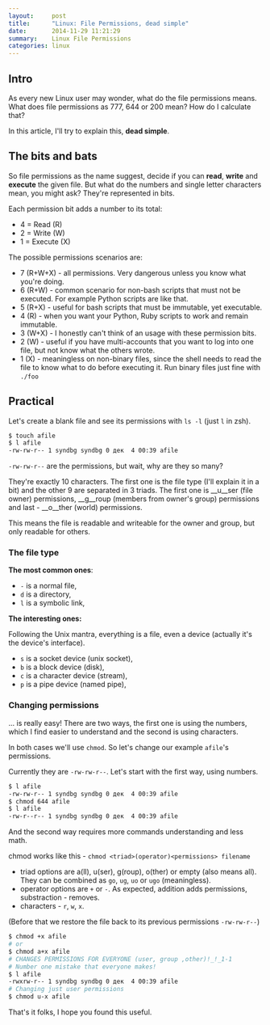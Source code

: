 ```yaml
---
layout:     post
title:      "Linux: File Permissions, dead simple"
date:       2014-11-29 11:21:29
summary:    Linux File Permissions
categories: linux
---
```


## Intro

As every new Linux user may wonder, what do the file permissions means. What does file permissions as 777, 644 or 200 mean? How do I calculate that?


In this article, I'll try to explain this, __dead simple__.



## The bits and bats

So file permissions as the name suggest, decide if you can **read**, **write** and **execute** the given file. But what do the numbers and single letter characters mean, you might ask? They're represented in bits.

Each permission bit adds a number to its total:

* 4 = Read (R)
* 2 = Write (W)
* 1 = Execute (X)

The possible permissions scenarios are:

* 7 (R+W+X) - all permissions. Very dangerous unless you know what you're doing.
* 6 (R+W) - common scenario for non-bash scripts that must not be executed. For example Python scripts are like that.
* 5 (R+X) - useful for bash scripts that must be immutable, yet executable.
* 4 (R) - when you want your Python, Ruby scripts to work and remain immutable.
* 3 (W+X) - I honestly can't think of an usage with these permission bits.
* 2 (W) - useful if you have multi-accounts that you want to log into one file, but not know what the others wrote.
* 1 (X) - meaningless on non-binary files, since the shell needs to read the file to know what to do before executing it. Run binary files just fine with `./foo`



## Practical

Let's create a blank file and see its permissions with `ls -l` (just `l` in zsh).


```bash
$ touch afile
$ l afile
-rw-rw-r-- 1 syndbg syndbg 0 дек  4 00:39 afile
```

`-rw-rw-r--` are the permissions, but wait, why are they so many?

They're exactly 10 characters. The first one is the file type (I'll explain it in a bit) and the other 9 are separated in 3 triads. The first one is __u__ser (file owner) permissions, __g__roup (members from owner's group) permissions and last - __o__ther (world) permissions.


This means the file is readable and writeable for the owner and group, but only readable for others.


### The file type

**The most common ones**:

* `-` is a normal file,
* `d` is a directory,
* `l` is a symbolic link,



**The interesting ones:**

Following the Unix mantra, everything is a file, even a device (actually it's the device's interface).

* `s` is a socket device (unix socket),
* `b` is a block device (disk),
* `c` is a character device (stream),
* `p` is a pipe device (named pipe),



### Changing permissions

... is really easy! There are two ways, the first one is using the numbers, which I find easier to understand and the second is using characters.


In both cases we'll use `chmod`. So let's change our example `afile`'s permissions.

Currently they are `-rw-rw-r--`. Let's start with the first way, using numbers.


```bash
$ l afile
-rw-rw-r-- 1 syndbg syndbg 0 дек  4 00:39 afile
$ chmod 644 afile
$ l afile
-rw-r--r-- 1 syndbg syndbg 0 дек  4 00:39 afile
```


And the second way requires more commands understanding and less math.


chmod works like this - `chmod <triad>(operator)<permissions> filename`

* triad options are a(ll), u(ser), g(roup), o(ther) or empty (also means all). They can be combined as `go`, `ug`, `uo` or `ugo` (meaningless).
* operator options are `+` or `-`. As expected, addition adds permissions, substraction - removes.
* characters - `r`, `w`, `x`.


(Before that we restore the file back to its previous permissions `-rw-rw-r--`)

```bash
$ chmod +x afile
# or
$ chmod a+x afile
# CHANGES PERMISSIONS FOR EVERYONE (user, group ,other)!_!_1-1
# Number one mistake that everyone makes!
$ l afile
-rwxrw-r-- 1 syndbg syndbg 0 дек  4 00:39 afile
# Changing just user permissions
$ chmod u-x afile
```




That's it folks, I hope you found this useful.
